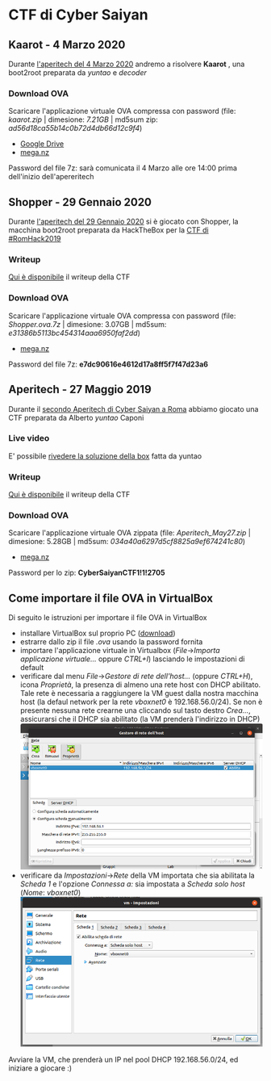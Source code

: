 # CTF di Cyber Saiyan

## Kaarot - 4 Marzo 2020
Durante [l'aperitech del 4 Marzo 2020](https://community.codemotion.com/cyber-saiyan/meetups/roma-meetup-aperitech-di-marzo-di-cyber-saiyan) andremo a risolvere **Kaarot** , una boot2root preparata da *yuntao* e *decoder*

### Download OVA
Scaricare l'applicazione virtuale OVA compressa con password (file: *kaarot.zip* | dimesione: *7.21GB* | md5sum zip: *ad56d18ca55b14c0b72d4db66d12c9f4*)
* [Google Drive](https://drive.google.com/file/d/1wIBNkwSZ_D4RfK-oR-1wwgqGJ8C9bLiF/view?usp=sharing)
* [mega.nz](https://mega.nz/#!WzR3RSDQ!1feC4sEnEbZN_tGk5U_DAiW6fCAXyeFuV9V4jrPB8cU)

Password del file 7z: sarà comunicata il 4 Marzo alle ore 14:00 prima dell'inizio dell'apereritech

## Shopper - 29 Gennaio 2020
Durante [l'aperitech del 29 Gennaio 2020](https://community.codemotion.com/cyber-saiyan/meetups/meetup-aperitech-roma-di-cyber-saiyan) si è giocato con Shopper, la macchina boot2root preparata da HackTheBox per la [CTF di #RomHack2019](https://2019.romhack.io/ctf-2019.html)

### Writeup
[Qui è disponibile](writeup-20200129/ctf-writeup.md) il writeup della CTF

### Download OVA
Scaricare l'applicazione virtuale OVA compressa con password (file: *Shopper.ova.7z* | dimesione: 3.07GB | md5sum: *e31386b5113bc454314aaa6950faf2dd*)
* [mega.nz](https://mega.nz/#!SuAi0aAI!rAkUHGFmjGv4-yw1svS5iJ5CTty77EWsNIYrDChHDpQ)

Password del file 7z: **e7dc90616e4612d17a8ff5f7f47d23a6**

## Aperitech - 27 Maggio 2019
Durante il [secondo Aperitech di Cyber Saiyan a Roma](https://www.eventbrite.it/e/biglietti-secondo-appuntamento-con-le-ctf-aperitech-di-cyber-saiyan-60310700930) abbiamo giocato una CTF preparata da Alberto *yuntao* Caponi

### Live video
E' possibile [rivedere la soluzione della box](https://youtu.be/sLuA1Phi4mg?t=575) fatta da yuntao

### Writeup
[Qui è disponibile](writeup-20190527/ctf-writeup.md) il writeup della CTF

### Download OVA
Scaricare l'applicazione virtuale OVA zippata (file: *Aperitech_May27.zip* | dimesione: 5.28GB | md5sum: *034a40a6297d5cf8825a9ef674241c80*)
* [mega.nz](https://mega.nz/#!bAoBzY7T!Y0HTuOPgjzW092TfUw4fskNyxdAl4steg0n_jyyM9-M) 

Password per lo zip: **CyberSaiyanCTF1!1!2705**

## Come importare il file OVA in VirtualBox
Di seguito le istruzioni per importare il file OVA in VirtualBox
* installare VirtualBox sul proprio PC ([download](https://www.virtualbox.org/wiki/Downloads))
* estrarre dallo zip il file *.ova* usando la password fornita
* importare l'applicazione virtuale in Virtualbox (*File*->*Importa applicazione virtuale...* oppure *CTRL+I*) lasciando le impostazioni di default
* verificare dal menu *File*->*Gestore di rete dell'host...* (oppure *CTRL+H*), icona *Proprietà*, la presenza di almeno una rete host con DHCP abilitato. Tale rete è necessaria a raggiungere la VM guest dalla nostra macchina host (la defaul network per la rete *vboxnet0* è 192.168.56.0/24). Se non è presente nessuna rete crearne una cliccando sul tasto destro *Crea...*, assicurarsi che il DHCP sia abilitato (la VM prenderà l'indirizzo in DHCP)
![vboxnet0](vbox-01.png)
* verificare da *Impostazioni*->*Rete* della VM importata che sia abilitata la *Scheda 1* e l'opzione *Connessa a:* sia impostata a *Scheda solo host* (*Nome*: *vboxnet0*)
![vboxnet0](vbox-02.png)

Avviare la VM, che prenderà un IP nel pool DHCP 192.168.56.0/24, ed iniziare a giocare :)
